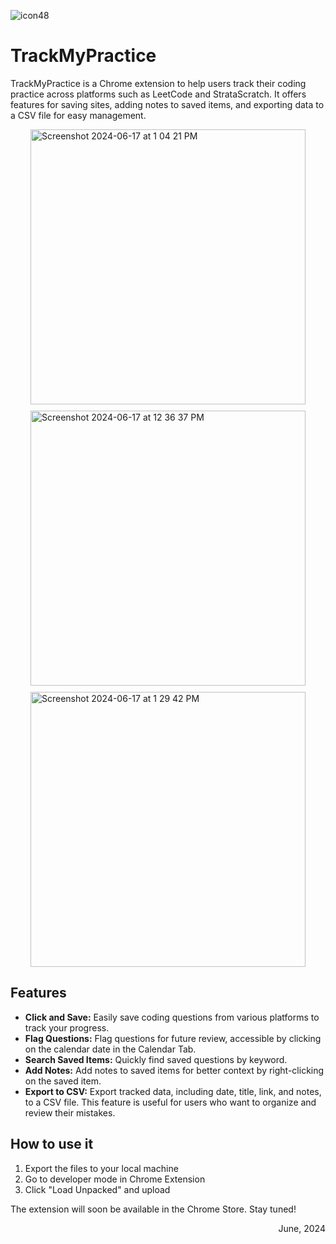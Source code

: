 ![icon48](https://github.com/Chloehongrd/TrackMyPractice_ChromeExtension/assets/172913904/03223f75-89b9-4afa-a29a-d8c89628eb9f) 
# TrackMyPractice
TrackMyPractice is a Chrome extension to help users track their coding practice across platforms such as LeetCode and StrataScratch. It offers features for saving sites, adding notes to saved items, and exporting data to a CSV file for easy management.




<div style="display: flex; justify-content: center;">
  <div style="display: flex; flex-wrap: wrap; justify-content: center; align-items: center; gap: 10px;">
    <img src="https://github.com/Chloehongrd/TrackMyPractice_ChromeExtension/assets/172913904/9db6f76c-1cac-4171-8ad1-db7d81c229cc" alt="Screenshot 2024-06-17 at 1 04 21 PM" style="height: 440px; object-fit: cover; width: auto;">
    <img src="https://github.com/Chloehongrd/TrackMyPractice/assets/172913904/3379ab5c-10fc-4d9b-a147-e157f103808f" alt="Screenshot 2024-06-17 at 12 36 37 PM" style="height: 440px; object-fit: cover; width: auto;">
    <img src="https://github.com/Chloehongrd/TrackMyPractice_ChromeExtension/assets/172913904/69770206-efd5-4ebe-8f15-5f981661311c" alt="Screenshot 2024-06-17 at 1 29 42 PM" style="height: 440px; object-fit: cover; width: auto;">
  </div>
</div>


## Features
- **Click and Save:** Easily save coding questions from various platforms to track your progress.
- **Flag Questions:** Flag questions for future review, accessible by clicking on the calendar date in the Calendar Tab.
- **Search Saved Items:** Quickly find saved questions by keyword.
- **Add Notes:** Add notes to saved items for better context by right-clicking on the saved item. 
- **Export to CSV:** Export tracked data, including date, title, link, and notes, to a CSV file. This feature is useful for users who want to organize and review their mistakes.

## How to use it
1. Export the files to your local machine
2. Go to developer mode in Chrome Extension
3. Click "Load Unpacked" and upload

The extension will soon be available in the Chrome Store. Stay tuned!


<div align="right">June, 2024</div>
